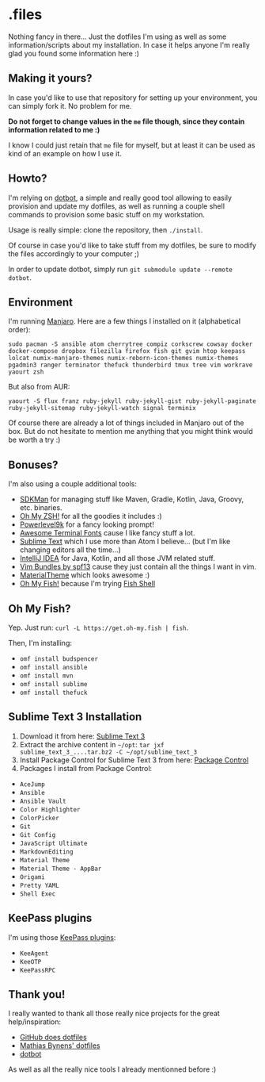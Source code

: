 # .files

Nothing fancy in there... Just the dotfiles I'm using as well as some information/scripts about my installation. In case it helps anyone I'm really glad you found some information here :)

## Making it yours?

In case you'd like to use that repository for setting up your environment, you can simply fork it. No problem for me.

**Do not forget to change values in the `me` file though, since they contain information related to me :)**

I know I could just retain that `me` file for myself, but at least it can be used as kind of an example on how I use it.

## Howto?

I'm relying on [dotbot](https://github.com/anishathalye/dotbot), a simple and really good tool allowing to easily provision and update my dotfiles, as well as running a couple shell commands to provision some basic stuff on my workstation.

Usage is really simple: clone the repository, then `./install`.

Of course in case you'd like to take stuff from my dotfiles, be sure to modify the files accordingly to your computer ;)

In order to update dotbot, simply run `git submodule update --remote dotbot`.

## Environment

I'm running [Manjaro](https://manjaro.github.io/). Here are a few things I installed on it (alphabetical order):

`sudo pacman -S ansible atom cherrytree compiz corkscrew cowsay docker docker-compose dropbox filezilla firefox fish git gvim htop keepass lolcat numix-manjaro-themes numix-reborn-icon-themes numix-themes pgadmin3 ranger terminator thefuck thunderbird tmux tree vim workrave yaourt zsh`

But also from AUR:

`yaourt -S flux franz ruby-jekyll ruby-jekyll-gist ruby-jekyll-paginate ruby-jekyll-sitemap ruby-jekyll-watch signal terminix`

Of course there are already a lot of things included in Manjaro out of the box. But do not hesitate to mention me anything that you might think would be worth a try :)

## Bonuses?

I'm also using a couple additional tools:

- [SDKMan](http://sdkman.io/install.html) for managing stuff like Maven, Gradle, Kotlin, Java, Groovy, etc. binaries.
- [Oh My ZSH!](http://ohmyz.sh/) for all the goodies it includes :)
- [Powerlevel9k](https://github.com/bhilburn/powerlevel9k) for a fancy looking prompt!
- [Awesome Terminal Fonts](https://github.com/gabrielelana/awesome-terminal-fonts) cause I like fancy stuff a lot.
- [Sublime Text](http://www.sublimetext.com/3) which I use more than Atom I believe... (but I'm like changing editors all the time...)
- [IntelliJ IDEA](https://www.jetbrains.com/idea/) for Java, Kotlin, and all those JVM related stuff.
- [Vim Bundles by spf13](http://vim.spf13.com/) cause they just contain all the things I want in vim.
- [MaterialTheme](http://equinsuocha.io/material-theme/) which looks awesome :)
- [Oh My Fish!](https://github.com/oh-my-fish/oh-my-fish) because I'm trying [Fish Shell](http://fishshell.com/)

## Oh My Fish?

Yep. Just run: `curl -L https://get.oh-my.fish | fish`.

Then, I'm installing:

- `omf install budspencer`
- `omf install ansible`
- `omf install mvn`
- `omf install sublime`
- `omf install thefuck`

## Sublime Text 3 Installation

1. Download it from here: [Sublime Text 3](http://www.sublimetext.com/3)
2. Extract the archive content in `~/opt`: `tar jxf sublime_text_3_....tar.bz2 -C ~/opt/sublime_text_3`
3. Install Package Control for Sublime Text 3 from here: [Package Control](https://packagecontrol.io/installation)
4. Packages I install from Package Control:

- `AceJump`
- `Ansible`
- `Ansible Vault`
- `Color Highlighter`
- `ColorPicker`
- `Git`
- `Git Config`
- `JavaScript Ultimate`
- `MarkdownEditing`
- `Material Theme`
- `Material Theme - AppBar`
- `Origami`
- `Pretty YAML`
- `Shell Exec`

## KeePass plugins

I'm using those [KeePass plugins](http://keepass.info/plugins.html):

- `KeeAgent`
- `KeeOTP`
- `KeePassRPC`

## Thank you!

I really wanted to thank all those really nice projects for the great help/inspiration:

- [GitHub does dotfiles](https://dotfiles.github.io/)
- [Mathias Bynens' dotfiles](https://github.com/mathiasbynens/dotfiles)
- [dotbot](https://github.com/anishathalye/dotbot)

As well as all the really nice tools I already mentionned before :)
